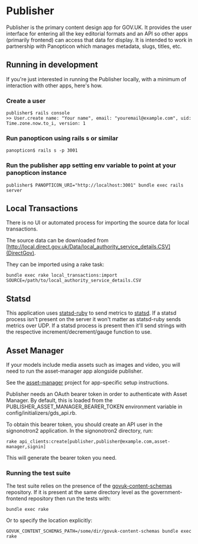 # Publisher

Publisher is the primary content design app for GOV.UK. It provides the user interface for
entering all the key editorial formats and an API so other apps (primarily frontend) can
access that data for display. It is intended to work in partnership with Panopticon which
manages metadata, slugs, titles, etc.

## Running in development

If you're just interested in running the Publisher locally, with a minimum of interaction
with other apps, here's how.

### Create a user

    publisher$ rails console
    >> User.create name: "Your name", email: "youremail@example.com", uid: Time.zone.now.to_i, version: 1

### Run panopticon using rails s or similar

    panopticon$ rails s -p 3001

### Run the publisher app setting env variable to point at your panopticon instance

    publisher$ PANOPTICON_URI="http://localhost:3001" bundle exec rails server

## Local Transactions

There is no UI or automated process for importing the source data for local transactions.

The source data can be downloaded from [http://local.direct.gov.uk/Data/local_authority_service_details.CSV](DirectGov).

They can be imported using a rake task:

    bundle exec rake local_transactions:import SOURCE=/path/to/local_authority_service_details.CSV

## Statsd

This application uses [statsd-ruby](http://rubygems.org/gems/statsd-ruby) to send metrics to
[statsd](https://github.com/etsy/statsd/). If a statsd process isn't present on the server
it won't matter as statsd-ruby sends metrics over UDP. If a statsd process is present then
it'll send strings with the respective increment/decrement/gauge function to use.

## Asset Manager

If your models include media assets such as images and video, you will need to run the asset-manager
app alongside publisher.

See the [asset-manager](http://github.com/alphagov/asset-manager) project for app-specific setup 
instructions.

Publisher needs an OAuth bearer token in order to authenticate with Asset Manager. By default, this 
is loaded from the PUBLISHER_ASSET_MANAGER_BEARER_TOKEN environment variable in config/initializers/gds_api.rb.

To obtain this bearer token, you should create an API user in the signonotron2 application. In the signonotron2
directory, run:

```
rake api_clients:create[publisher,publisher@example.com,asset-manager,signin]
```

This will generate the bearer token you need.

### Running the test suite

The test suite relies on the presence of the
[govuk-content-schemas](http://github.com/alphagov/govuk-content-schemas)
repository. If it is present at the same directory level as
the government-frontend repository then run the tests with:

`bundle exec rake`

Or to specify the location explicitly:

`GOVUK_CONTENT_SCHEMAS_PATH=/some/dir/govuk-content-schemas bundle exec rake`
